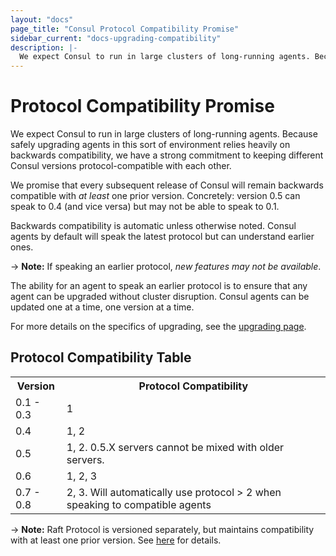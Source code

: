 ```yaml
---
layout: "docs"
page_title: "Consul Protocol Compatibility Promise"
sidebar_current: "docs-upgrading-compatibility"
description: |-
  We expect Consul to run in large clusters of long-running agents. Because safely upgrading agents in this sort of environment relies heavily on backwards compatibility, we have a strong commitment to keeping different Consul versions protocol-compatible with each other.
---
```


# Protocol Compatibility Promise

We expect Consul to run in large clusters of long-running agents. Because
safely upgrading agents in this sort of environment relies heavily on backwards
compatibility, we have a strong commitment to keeping different Consul
versions protocol-compatible with each other.

We promise that every subsequent release of Consul will remain backwards
compatible with _at least_ one prior version. Concretely: version 0.5 can
speak to 0.4 (and vice versa) but may not be able to speak to 0.1.

Backwards compatibility is automatic unless otherwise noted. Consul agents by
default will speak the latest protocol but can understand earlier ones.

-> **Note:** If speaking an earlier protocol, _new features may not be available_.

The ability for an agent to speak an earlier protocol is to ensure that any agent
can be upgraded without cluster disruption. Consul agents can be updated one
at a time, one version at a time.

For more details on the specifics of upgrading, see the [upgrading page](/docs/upgrading.html).

## Protocol Compatibility Table

<table class="table table-bordered table-striped">
  <tr>
    <th>Version</th>
    <th>Protocol Compatibility</th>
  </tr>
  <tr>
    <td>0.1 - 0.3</td>
    <td>1</td>
  </tr>
    <td>0.4</td>
    <td>1, 2</td>
  </tr>
  <tr>
    <td>0.5</td>
    <td>1, 2. 0.5.X servers cannot be mixed with older servers.</td>
  </tr>
  <tr>
    <td>0.6</td>
    <td>1, 2, 3</td>
  </tr>
  <tr>
    <td>0.7 - 0.8</td>
    <td>2, 3. Will automatically use protocol > 2 when speaking to compatible agents</td>
  </tr>
</table>

-> **Note:** Raft Protocol is versioned separately, but maintains compatibility with at least one prior version. See [here](https://www.consul.io/docs/upgrade-specific.html#raft-protocol-version-compatibility) for details.

